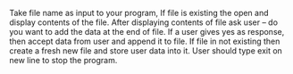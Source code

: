 Take file name as input to your program, If file is existing the open and display contents of the file.
After displaying contents of file ask user – do you want to add the data at the end of file. If a user
gives yes as response, then accept data from user and append it to file. If file in not existing then
create a fresh new file and store user data into it. User should type exit on new line to stop the
program.
